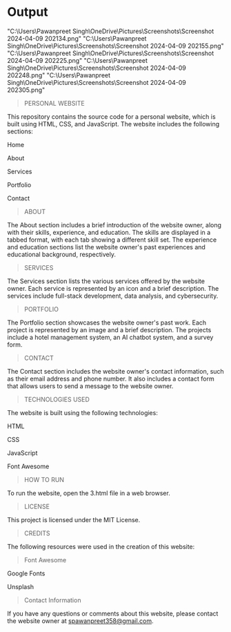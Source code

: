 # Output
"C:\Users\Pawanpreet Singh\OneDrive\Pictures\Screenshots\Screenshot 2024-04-09 202134.png"
"C:\Users\Pawanpreet Singh\OneDrive\Pictures\Screenshots\Screenshot 2024-04-09 202155.png"
"C:\Users\Pawanpreet Singh\OneDrive\Pictures\Screenshots\Screenshot 2024-04-09 202225.png"
"C:\Users\Pawanpreet Singh\OneDrive\Pictures\Screenshots\Screenshot 2024-04-09 202248.png"
"C:\Users\Pawanpreet Singh\OneDrive\Pictures\Screenshots\Screenshot 2024-04-09 202305.png"

> PERSONAL WEBSITE 

This repository contains the source code for a personal website, which is built using HTML, CSS, and JavaScript. The website includes the following sections:

Home

About

Services

Portfolio

Contact



> ABOUT

The About section includes a brief introduction of the website owner, along with their skills, experience, and education. The skills are displayed in a tabbed format, with each tab showing a different skill set. The experience and education sections list the website owner's past experiences and educational background, respectively.


> SERVICES

The Services section lists the various services offered by the website owner. Each service is represented by an icon and a brief description. The services include full-stack development, data analysis, and cybersecurity.


> PORTFOLIO

The Portfolio section showcases the website owner's past work. Each project is represented by an image and a brief description. The projects include a hotel management system, an AI chatbot system, and a survey form.


> CONTACT

The Contact section includes the website owner's contact information, such as their email address and phone number. It also includes a contact form that allows users to send a message to the website owner.


> TECHNOLOGIES USED

The website is built using the following technologies:

HTML

CSS

JavaScript

Font Awesome


> HOW TO RUN

To run the website, open the 3.html file in a web browser.



> LICENSE

This project is licensed under the MIT License.



> CREDITS

The following resources were used in the creation of this website:



> Font Awesome

Google Fonts

Unsplash


> Contact Information

If you have any questions or comments about this website, please contact the website owner at spawanpreet358@gmail.com.




